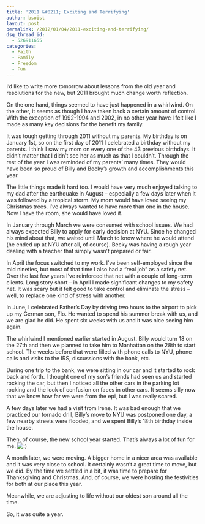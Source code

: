 ```yaml
---
title: '2011 &#8211; Exciting and Terrifying'
author: bsoist
layout: post
permalink: /2012/01/04/2011-exciting-and-terrifying/
dsq_thread_id:
  - 526911655
categories:
  - Faith
  - Family
  - Freedom
  - Fun
---
```

I&#8217;d like to write more tomorrow about lessons from the old year and resolutions for the new, but 2011 brought much change worth reflection. 

On the one hand, things seemed to have just happened in a whirlwind. On the other, it seems as though I have taken back a certain amount of control. With the exception of 1992-1994 and 2002, in no other year have I felt like I made as many key decisions for the benefit my family.

It was tough getting through 2011 without my parents. My birthday is on January 1st, so on the first day of 2011 I celebrated a birthday without my parents. I think I saw my mom on every one of the 43 previous birthdays. It didn&#8217;t matter that I didn&#8217;t see her as much as that I couldn&#8217;t. Through the rest of the year I was reminded of my parents&#8217; many times. They would have been so proud of Billy and Becky&#8217;s growth and accomplishments this year. 

The little things made it hard too. I would have very much enjoyed talking to my dad after the earthquake in August &#8211; especially a few days later when it was followed by a tropical storm. My mom would have loved seeing my Christmas trees. I&#8217;ve always wanted to have more than one in the house. Now I have the room, she would have loved it.

In January through March we were consumed with school issues. We had always expected Billy to apply for early decision at NYU. Since he changed his mind about that, we waited until March to know where he would attend (he ended up at NYU after all, of course). Becky was having a rough year dealing with a teacher that simply wasn&#8217;t prepared or fair.

In April the focus switched to my work. I&#8217;ve been self-employed since the mid nineties, but most of that time I also had a &#8220;real job&#8221; as a safety net. Over the last few years I&#8217;ve reinforced that net with a couple of long-term clients. Long story short &#8211; in April I made significant changes to my safety net. It was scary but it felt good to take control and eliminate the stress &#8211; well, to replace one kind of stress with another. 

In June, I celebrated Father&#8217;s Day by driving two hours to the airport to pick up my German son, Flo. He wanted to spend his summer break with us, and we are glad he did. He spent six weeks with us and it was nice seeing him again.

The whirlwind I mentioned earlier started in August. Billy would turn 18 on the 27th and then we planned to take him to Manhattan on the 28th to start school. The weeks before that were filled with phone calls to NYU, phone calls and visits to the IRS, discussions with the bank, etc. 

During one trip to the bank, we were sitting in our car and it started to rock back and forth. I thought one of my son&#8217;s friends had seen us and started rocking the car, but then I noticed all the other cars in the parking lot rocking and the look of confusion on faces in other cars. It seems silly now that we know how far we were from the epi, but I was really scared.

A few days later we had a visit from Irene. It was bad enough that we practiced our tornado drill, Billy&#8217;s move to NYU was postponed one day, a few nearby streets were flooded, and we spent Billy&#8217;s 18th birthday inside the house. 

Then, of course, the new school year started. That&#8217;s always a lot of fun for me. <img src='http://archive.whsjr.soistmann.com/oped/wp-includes/images/smilies/icon_smile.gif' alt=':)' class='wp-smiley' /> 

A month later, we were moving. A bigger home in a nicer area was available and it was very close to school. It certainly wasn&#8217;t a great time to move, but we did. By the time we settled in a bit, it was time to prepare for Thanksgiving and Christmas. And, of course, we were hosting the festivities for both at our place this year. 

Meanwhile, we are adjusting to life without our oldest son around all the time. 

So, it was quite a year.